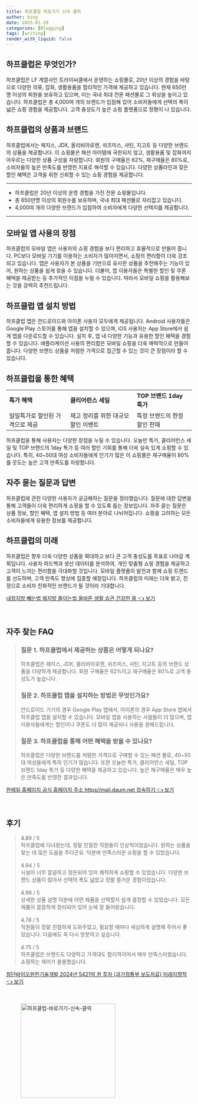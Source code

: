 ```yaml
---
title: 하프클럽 바로가기 신속 클릭
author: bing
date: 2025-01-29
categories: [Blogging]
tags: [writing]
render_with_liquid: false
---
```



<h2 id='하프클럽은 무엇인가'>하프클럽은 무엇인가?</h2>

<p>하프클럽은 LF 계열사인 트라이씨클에서 운영하는 쇼핑몰로, 20년 이상의 경험을 바탕으로 다양한 의류, 잡화, 생활용품을 합리적인 가격에 제공하고 있습니다. 현재 650만 명 이상의 회원을 보유하고 있으며, 이는 국내 최대 전문 패션몰로 그 위상을 높이고 있습니다. 하프클럽은 총 4,000여 개의 브랜드가 입점해 있어 소비자들에게 선택의 폭이 넓은 쇼핑 경험을 제공합니다. 고객 충성도가 높은 쇼핑 플랫폼으로 정평이 나 있습니다.</p>

<h2 id='하프클럽의 상품과 브랜드'>하프클럽의 상품과 브랜드</h2>

<p>하프클럽에서는 헤지스, JDX, 올리비아로렌, 쉬즈미스, 샤틴, 지고트 등 다양한 브랜드의 상품을 제공합니다. 이 쇼핑몰은 패션 아이템에 국한되지 않고, 생활용품 및 잡화까지 아우르는 다양한 상품 구성을 자랑합니다. 회원의 구매율은 62%, 재구매율은 80%로, 소비자들의 높은 만족도를 반영한 지표로 해석할 수 있습니다. 다양한 상품라인과 잦은 할인 혜택은 고객을 위한 신뢰할 수 있는 쇼핑 경험을 제공합니다.</p>

<hr />

<ul>
    <li>하프클럽은 20년 이상의 운영 경험을 가진 전문 쇼핑몰입니다.</li>
    <li>총 650만명 이상의 회원수를 보유하며, 국내 최대 패션몰로 자리잡고 있습니다.</li>
    <li>4,000여 개의 다양한 브랜드가 입점하여 소비자에게 다양한 선택지를 제공합니다.</li>
</ul>

<hr />

<h2 id='모바일 앱 사용의 장점'>모바일 앱 사용의 장점</h2>

<p>하프클럽의 모바일 앱은 사용자의 쇼핑 경험을 보다 편리하고 효율적으로 만들어 줍니다. PC보다 모바일 기기를 이용하는 소비자가 많아지면서, 쇼핑의 편리함이 더욱 강조되고 있습니다. 앱은 사용자가 본 상품을 기반으로 유사한 상품을 추천해주는 기능이 있어, 원하는 상품을 쉽게 찾을 수 있습니다. 더불어, 앱 이용자들은 특별한 할인 및 쿠폰 혜택을 제공받는 등 추가적인 이점을 누릴 수 있습니다. 따라서 모바일 쇼핑을 활용해보는 것을 강력히 추천드립니다.</p>

<h2 id='하프클럽 앱 설치 방법'>하프클럽 앱 설치 방법</h2>

<p>하프클럽 앱은 안드로이드와 아이폰 사용자 모두에게 제공됩니다. Android 사용자들은 Google Play 스토어를 통해 앱을 설치할 수 있으며, iOS 사용자는 App Store에서 쉽게 앱을 다운로드할 수 있습니다. 설치 후, 앱 내 다양한 기능과 유용한 할인 혜택을 경험할 수 있습니다. 애플리케이션 사용의 편리함은 모바일 쇼핑을 더욱 매력적으로 만들어 줍니다. 다양한 브랜드 상품을 저렴한 가격으로 접근할 수 있는 것이 큰 장점이라 할 수 있습니다.</p>

<h2 id='하프클럽을 통한 혜택'>하프클럽을 통한 혜택</h2>

<table>
    <tr>
        <td><b>특가 혜택</b></td>
        <td><b>클리어런스 세일</b></td>
        <td><b>TOP 브랜드 1day 특가</b></td>
    </tr>
    <tr>
        <td>일일특가로 할인된 가격으로 제공</td>
        <td>재고 정리를 위한 대규모 할인 이벤트</td>
        <td>특정 브랜드의 한정 할인 판매</td>
    </tr>
</table>

<p>하프클럽을 통해 사용자는 다양한 장점을 누릴 수 있습니다. 오늘만 특가, 클리어런스 세일 및 TOP 브랜드의 1day 특가 등 여러 할인 기회를 통해 더욱 실속 있게 쇼핑할 수 있습니다. 특히, 40~50대 여성 소비자들에게 인기가 많은 이 쇼핑몰은 재구매율이 80%를 웃도는 높은 고객 만족도를 자랑합니다.</p>

<h2 id='자주 묻는 질문과 답변'>자주 묻는 질문과 답변</h2>

<p>하프클럽에 관한 다양한 사용자가 궁금해하는 질문을 정리했습니다. 질문에 대한 답변을 통해 고객들이 더욱 편리하게 쇼핑을 할 수 있도록 돕는 정보입니다. 자주 묻는 질문은 상품 정보, 할인 혜택, 앱 설치 방법 등 여러 분야로 나뉘어집니다. 쇼핑을 고려하는 모든 소비자들에게 유용한 정보를 제공합니다.</p>

<h2 id='하프클럽의 미래'>하프클럽의 미래</h2>

<p>하프클럽은 향후 더욱 다양한 상품을 확대하고 보다 큰 고객 충성도를 목표로 나아갈 계획입니다. 사용자 피드백과 생산 데이터를 분석하여, 개인 맞춤형 쇼핑 경험을 제공하고 고객이 느끼는 편리함을 극대화할 것입니다. 모바일 플랫폼의 발전과 함께 쇼핑 트렌드를 선도하며, 고객 만족도 향상에 집중할 예정입니다. 하프클럽의 미래는 더욱 밝고, 진정으로 소비자 친화적인 브랜드가 될 것이라 기대합니다.</p>


<p><a class="click-button" title="내장지방 빼는법 체지방 줄이는법 올바른 생활 습관 건강한 몸" href="https://aptwhite.github.io/posts/%EB%82%B4%EC%9E%A5%EC%A7%80%EB%B0%A9-%EB%B9%BC%EB%8A%94%EB%B2%95-%EC%B2%B4%EC%A7%80%EB%B0%A9-%EC%A4%84%EC%9D%B4%EB%8A%94%EB%B2%95-%EC%98%AC%EB%B0%94%EB%A5%B8-%EC%83%9D%ED%99%9C-%EC%8A%B5%EA%B4%80-%EA%B1%B4%EA%B0%95%ED%95%9C-%EB%AA%B8/" rel="dofollow">내장지방 빼는법 체지방 줄이는법 올바른 생활 습관 건강한 몸 👈 보기</a></p><br>
<h2 id='자주_찾는_FAQ'>자주 찾는 FAQ</h2>
<div itemscope="" itemtype="https://schema.org/FAQPage"> 
<blockquote> 
<div itemscope="" itemprop="mainEntity" itemtype="https://schema.org/Question"> 
<h3 itemprop="name">질문 1. 하프클럽에서 제공하는 상품은 어떻게 되나요?</h3> 
<div itemscope="" itemprop="acceptedAnswer" itemtype="https://schema.org/Answer"> 
<span itemprop="text"> 
<p>하프클럽은 헤지스, JDX, 올리비아로렌, 쉬즈미스, 샤틴, 지고트 등의 브랜드 상품을 다양하게 제공합니다. 회원 구매율은 62%이고 재구매율은 80%로 고객 충성도가 높습니다.</p> 
</span> 
</div> 
</div> 
<div itemscope="" itemprop="mainEntity" itemtype="https://schema.org/Question"> 
<h3 itemprop="name">질문 2. 하프클럽 앱을 설치하는 방법은 무엇인가요?</h3> 
<div itemscope="" itemprop="acceptedAnswer" itemtype="https://schema.org/Answer"> 
<span itemprop="text"> 
<p>안드로이드 기기의 경우 Google Play 앱에서, 아이폰의 경우 App Store 앱에서 하프클럽 앱을 설치할 수 있습니다. 모바일 앱을 사용하는 사람들이 더 많으며, 앱 이용자들에게는 할인이나 쿠폰도 더 많이 제공되니 사용을 권해드립니다.</p> 
</span> 
</div> 
</div> 
<div itemscope="" itemprop="mainEntity" itemtype="https://schema.org/Question"> 
<h3 itemprop="name">질문 3. 하프클럽을 통해 어떤 혜택을 받을 수 있나요?</h3> 
<div itemscope="" itemprop="acceptedAnswer" itemtype="https://schema.org/Answer"> 
<span itemprop="text"> 
<p>하프클럽은 다양한 브랜드를 저렴한 가격으로 구매할 수 있는 패션 몰로, 40~50대 여성들에게 특히 인기가 많습니다. 또한 오늘만 특가, 클리어런스 세일, TOP 브랜드 1day 특가 등 다양한 혜택을 제공하고 있습니다. 높은 재구매율은 매우 높은 만족도를 반영한 결과입니다.</p> 
</span> 
</div> 
</div> 
</blockquote> 
</div>
<p><a class="click-button" title="한메일 홈페이지 공식 홈페이지 주소 https//mail.daum.net 접속하기" href="https://aptwhite.github.io/posts/%ED%95%9C%EB%A9%94%EC%9D%BC-%ED%99%88%ED%8E%98%EC%9D%B4%EC%A7%80-%EA%B3%B5%EC%8B%9D-%ED%99%88%ED%8E%98%EC%9D%B4%EC%A7%80-%EC%A3%BC%EC%86%8C-httpsmail.daum.net-%EC%A0%91%EC%86%8D%ED%95%98%EA%B8%B0/" rel="dofollow">한메일 홈페이지 공식 홈페이지 주소 https//mail.daum.net 접속하기 👈 보기</a></p><br>
<h2 id='후기'>후기</h2>
<div itemscope itemtype="https://schema.org/Product">
  <blockquote>
  <div itemprop="review" itemscope itemtype="https://schema.org/Review">
      <div itemprop="reviewRating" itemscope itemtype="https://schema.org/Rating"> <span itemprop="ratingValue">4.89</span> / <span itemprop="bestRating">5</span> </div>
      <span itemprop="reviewBody">하프클럽에 다녀왔는데, 정말 친절한 직원들이 인상적이었습니다. 원하는 상품을 찾는 데 많은 도움을 주더군요. 덕분에 만족스러운 쇼핑을 할 수 있었습니다.</span>
  </div>
  <br>
  <div itemprop="review" itemscope itemtype="https://schema.org/Review">
      <div itemprop="reviewRating" itemscope itemtype="https://schema.org/Rating"> <span itemprop="ratingValue">4.94</span> / <span itemprop="bestRating">5</span> </div>
      <span itemprop="reviewBody">시설이 너무 깔끔하고 정돈되어 있어 쾌적하게 쇼핑할 수 있었습니다. 다양한 브랜드 상품이 많아서 선택의 폭도 넓었고 정말 즐거운 경험이었습니다.</span>
  </div>
  <br>
  <div itemprop="review" itemscope itemtype="https://schema.org/Review">
      <div itemprop="reviewRating" itemscope itemtype="https://schema.org/Rating"> <span itemprop="ratingValue">4.96</span> / <span itemprop="bestRating">5</span> </div>
      <span itemprop="reviewBody">상세한 상품 설명 덕분에 어떤 제품을 선택할지 쉽게 결정할 수 있었습니다. 모든 제품이 깔끔하게 정리되어 있어 눈에 잘 들어왔습니다.</span>
  </div>
  <br>
  <div itemprop="review" itemscope itemtype="https://schema.org/Review">
      <div itemprop="reviewRating" itemscope itemtype="https://schema.org/Rating"> <span itemprop="ratingValue">4.78</span> / <span itemprop="bestRating">5</span> </div>
      <span itemprop="reviewBody">직원들이 정말 친절하게 도와주었고, 필요할 때마다 세심하게 설명해 주어서 좋았습니다. 다음에도 꼭 다시 방문하고 싶습니다.</span>
  </div>
  <br>
  <div itemprop="review" itemscope itemtype="https://schema.org/Review">
      <div itemprop="reviewRating" itemscope itemtype="https://schema.org/Rating"> <span itemprop="ratingValue">4.75</span> / <span itemprop="bestRating">5</span> </div>
      <span itemprop="reviewBody">하프클럽은 브랜드도 다양하고 가격대도 합리적이어서 매우 만족스러웠습니다. 쇼핑하는 재미가 쏠쏠했습니다.</span>
  </div>
  </blockquote>
</div>
<p><a class="click-button" title="첨단바이오원천기술개발 2024년 5421억 원 투자 (과기정통부 보도자료) 미래지향적" href="https://aptwhite.github.io/posts/%EC%B2%A8%EB%8B%A8%EB%B0%94%EC%9D%B4%EC%98%A4%EC%9B%90%EC%B2%9C%EA%B8%B0%EC%88%A0%EA%B0%9C%EB%B0%9C-2024%EB%85%84-5421%EC%96%B5-%EC%9B%90-%ED%88%AC%EC%9E%90-(%EA%B3%BC%EA%B8%B0%EC%A0%95%ED%86%B5%EB%B6%80-%EB%B3%B4%EB%8F%84%EC%9E%90%EB%A3%8C)-%EB%AF%B8%EB%9E%98%EC%A7%80%ED%96%A5%EC%A0%81/" rel="dofollow">첨단바이오원천기술개발 2024년 5421억 원 투자 (과기정통부 보도자료) 미래지향적 👈 보기</a></p><br>
<figure class="image"><img src="https://aptwhite.github.io/assets/img/thumbnail/하프클럽-바로가기-신속-클릭.webp" alt="하프클럽-바로가기-신속-클릭" width="256" height="256"></figure>